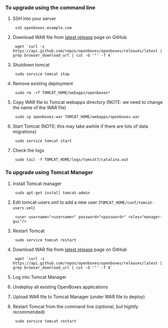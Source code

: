 ### To upgrade using the command line
1. SSH into your server

        ssh openboxes.example.com

1. Download WAR file from [latest release](https://github.com/openboxes/openboxes/releases/latest) page on GitHub

        wget `curl -s https://api.github.com/repos/openboxes/openboxes/releases/latest | grep browser_download_url | cut -d '"' -f 4`

1. Shutdown tomcat 

        sudo service tomcat stop

1. Remove existing deployment

        sudo rm -rf TOMCAT_HOME/webapps/openboxes*

1. Copy WAR file to Tomcat webapps directory (NOTE: we need to change the name of the WAR file)

        sudo cp openboxes.war TOMCAT_HOME/webapps/openboxes.war

1. Start Tomcat (NOTE: this may take awhile if there are lots of data migrations)
    
        sudo service tomcat start

1. Check the logs 

        sudo tail -f TOMCAT_HOME/logs/tomcat7/catalina.out

### To upgrade using Tomcat Manager 
1. Install Tomcat manager

        sudo apt-get install tomcat-admin
        
1. Edit tomcat-users.xml to add a new user (`TOMCAT_HOME/conf/tomcat-users.xml`)
    
        <user username="<username>" password="<password>" roles="manager-gui"/>

1. Restart Tomcat

        sudo service tomcat restart

1. Download WAR file from [latest release](https://github.com/openboxes/openboxes/releases/latest) page on GitHub

        wget `curl -s https://api.github.com/repos/openboxes/openboxes/releases/latest | grep browser_download_url | cut -d '"' -f 4`

1. Log into Tomcat Manager 
1. Undeploy all existing OpenBoxes applications 
1. Upload WAR file to Tomcat Manager (under WAR file to deploy)
1. Restart Tomcat from the command line (optional, but hightly recommended)

        sudo service tomcat restart

